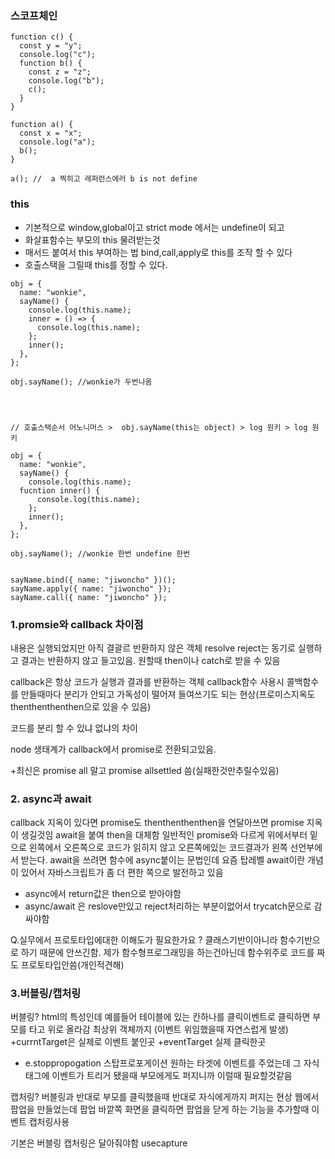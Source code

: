 ### 스코프체인

```
function c() {
  const y = "y";
  console.log("c");
  function b() {
    const z = "z";
    console.log("b");
    c();
  }
}

function a() {
  const x = "x";
  console.log("a");
  b();
}

a(); //  a 찍히고 레퍼런스에러 b is not define
```

### this

- 기본적으로 window,global이고 strict mode 에서는 undefine이 되고
- 화살표함수는 부모의 this 물려받는것
- 매서드 붙여서 this 부여하는 법 bind,call,apply로 this를 조작 할 수 있다
- 호출스택을 그릴때 this를 정할 수 있다.

```
obj = {
  name: "wonkie",
  sayName() {
    console.log(this.name);
    inner = () => {
      console.log(this.name);
    };
    inner();
  },
};

obj.sayName(); //wonkie가 두번나옴




// 호출스택순서 어노니머스 >  obj.sayName(this는 object) > log 원키 > log 원키

obj = {
  name: "wonkie",
  sayName() {
    console.log(this.name);
  fucntion inner() {
      console.log(this.name);
    };
    inner();
  },
};

obj.sayName(); //wonkie 한번 undefine 한번


sayName.bind({ name: "jiwoncho" })();
sayName.apply({ name: "jiwoncho" });
sayName.call({ name: "jiwoncho" });
```

### 1.promsie와 callback 차이점

내용은 실행되었지만 아직 결괄르 반환하지 않은 객체
resolve reject는 동기로 실행하고 결과는 반환하지 않고 들고있음.
원할때 then이나 catch로 받을 수 있음

callback은 항상 코드가 실행과 결과를 반환하는 객체
callback함수 사용시 콜백함수를 만들때마다 분리가 안되고 가독성이 떨어져 들여쓰기도 되는 현상(프로미스지옥도 thenthenthenthen으로 있을 수 있음)

코드를 분리 할 수 있냐 없냐의 차이

node 생태계가 callback에서 promise로 전환되고있음.

+최신은 promise all 말고 promise allsettled 씀(실패한것만추릴수있음)

### 2. async과 await

callback 지옥이 있다면 promise도 thenthenthenthen을 연달아쓰면 promise 지옥이 생길것임 await을 붙여 then을 대체함
일반적인 promise와 다르게 위에서부터 밑으로 왼쪽에서 오른쪽으로 코드가 읽히지 않고 오른쪽에있는 코드결과가 왼쪽 선언부에서 받는다.
await을 쓰려면 함수에 async붙이는 문법인데
요즘 탑레벨 await이란 개념이 있어서 자바스크립트가 좀 더 편한 쪽으로 발전하고 있음

- async에서 return값은 then으로 받아야함
- async/await 은 reslove만있고 reject처리하는 부분이없어서 trycatch문으로 감싸야함

Q.실무에서 프로토타입에대한 이해도가 필요한가요 ?
클래스기반이아니라 함수기반으로 하기 때문에 안쓰긴함.
제가 함수형프로그래밍을 하는건아닌데 함수위주로 코드를 짜도 프로토타입안씀(개인적견해)

### 3.버블링/캡처링

버블링?
html의 특성인데 예를들어 테이블에 있는 칸하나를 클릭이벤트로 클릭하면 부모를 타고 위로 올라감 최상위 객체까지
(이벤트 위임했을때 자연스럽게 발생)
+currntTarget은 실제로 이벤트 붙인곳
+eventTarget 실제 클릭한곳

- e.stoppropogation 스탑프로포게이션
  원하는 타겟에 이벤트를 주었는데 그 자식 태그에 이벤트가 트리거 됐을때 부모에게도 퍼지니까 이럴때 필요할것같음

캡처링?
버블링과 반대로 부모를 클릭했을때 반대로 자식에게까지 퍼지는 현상
웹에서 팝업을 만들었는데 팝업 바깥쪽 화면을 클릭하면 팝업을 닫게 하는 기능을 추가할때 이벤트 캡처링사용

기본은 버블링 캡처링은 달아줘야함 usecapture
